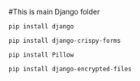 #This is main Django folder
```
pip install django
```

```
pip install django-crispy-forms
```

```
pip install Pillow
```

```
pip install django-encrypted-files
```